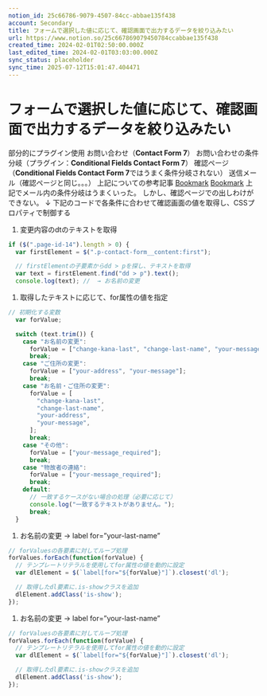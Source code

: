 ```yaml
---
notion_id: 25c66786-9079-4507-84cc-abbae135f438
account: Secondary
title: フォームで選択した値に応じて、確認画面で出力するデータを絞り込みたい
url: https://www.notion.so/25c667869079450784ccabbae135f438
created_time: 2024-02-01T02:50:00.000Z
last_edited_time: 2024-02-01T03:03:00.000Z
sync_status: placeholder
sync_time: 2025-07-12T15:01:47.404471
---
```

# フォームで選択した値に応じて、確認画面で出力するデータを絞り込みたい

部分的にプラグイン使用
お問い合わせ（**Contact Form 7**）
お問い合わせの条件分岐（プラグイン：**Conditional Fields Contact Form 7**）
確認ページ（**Conditional Fields Contact Form 7**ではうまく条件分岐されない）
送信メール（確認ページと同じ。。。）
上記についての参考記事
[Bookmark](https://note.com/linica_engineer/n/n86cbaeb3140f)
[Bookmark](https://webabc.hatenablog.jp/entry/2023/01/10/ContactForm7-CoditionalFields-MultiStepForms-CombinedUse)
上記でメール内の条件分岐はうまくいった。
しかし、確認ページでの出しわけができない。
↓
下記のコードで各条件に合わせて確認画面の値を取得し、CSSプロパティで制御する
1. 変更内容のdtのテキストを取得
  ```javascript
  if ($(".page-id-14").length > 0) {
    var firstElement = $(".p-contact-form__content:first");

    // firstElementの子要素からdd > pを探し、テキストを取得
    var text = firstElement.find("dd > p").text();
    console.log(text); //  → お名前の変更
  
  ```
1. 取得したテキストに応じて、for属性の値を指定
  ```javascript
// 初期化する変数
    var forValue;

    switch (text.trim()) {
      case "お名前の変更":
        forValue = ["change-kana-last", "change-last-name", "your-message"];
        break;
      case "ご住所の変更":
        forValue = ["your-address", "your-message"];
        break;
      case "お名前・ご住所の変更":
        forValue = [
          "change-kana-last",
          "change-last-name",
          "your-address",
          "your-message",
        ];
        break;
      case "その他":
        forValue = ["your-message_required"];
        break;
      case "物故者の連絡":
        forValue = ["your-message_required"];
        break;
      default:
        // 一致するケースがない場合の処理（必要に応じて）
        console.log("一致するテキストがありません。");
        break;
    }
  ```
1. お名前の変更 → label for=”your-last-name”
  ```javascript
// forValuesの各要素に対してループ処理
forValues.forEach(function(forValue) {
    // テンプレートリテラルを使用してfor属性の値を動的に設定
    var dlElement = $(`label[for="${forValue}"]`).closest('dl');

    // 取得したdl要素に.is-showクラスを追加
    dlElement.addClass('is-show');
});
  ```
1. お名前の変更 → label for=”your-last-name”
  ```javascript
// forValuesの各要素に対してループ処理
forValues.forEach(function(forValue) {
    // テンプレートリテラルを使用してfor属性の値を動的に設定
    var dlElement = $(`label[for="${forValue}"]`).closest('dl');

    // 取得したdl要素に.is-showクラスを追加
    dlElement.addClass('is-show');
});
  ```